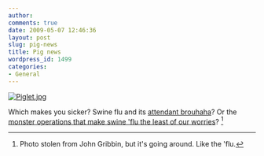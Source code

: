 ```yaml
---
author:
comments: true
date: 2009-05-07 12:46:36
layout: post
slug: pig-news
title: Pig news
wordpress_id: 1499
categories:
- General
---
```


  


  [![Piglet.jpg](/uploads/2009/05/piglet-tm.jpg)](/uploads/2009/05/piglet.jpg)  


Which makes you sicker? Swine flu and its [attendant brouhaha](http://www.boston.com/bigpicture/2009/05/2009_swine_flu_outbreak.html)? Or the [monster operations that make swine 'flu the least of our worries](http://www.ethicurean.com/2009/05/06/know-thy-enemy-smithfields-porky-expansion-into-eastern-europe/comment-page-1/#comment-119448)? [^fn1]

[^fn1]: Photo stolen from John Gribbin, but it's going around. Like the 'flu. 

